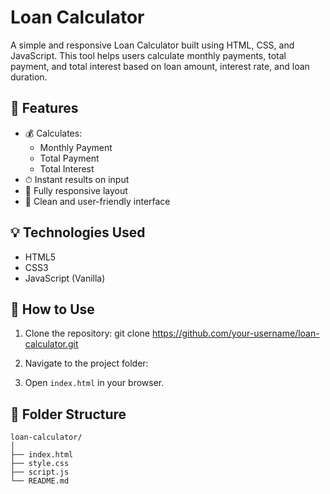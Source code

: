 # Loan Calculator

A simple and responsive Loan Calculator built using HTML, CSS, and JavaScript. This tool helps users calculate monthly payments, total payment, and total interest based on loan amount, interest rate, and loan duration.

## 🚀 Features

- 💰 Calculates:
  - Monthly Payment
  - Total Payment
  - Total Interest
- ⏱ Instant results on input
- 📱 Fully responsive layout
- 🧮 Clean and user-friendly interface

## 💡 Technologies Used

- HTML5
- CSS3
- JavaScript (Vanilla)

## 🔧 How to Use

1. Clone the repository:
   git clone https://github.com/your-username/loan-calculator.git


2. Navigate to the project folder:


3. Open `index.html` in your browser.


## 📁 Folder Structure

```
loan-calculator/
│
├── index.html
├── style.css
├── script.js
└── README.md
```
